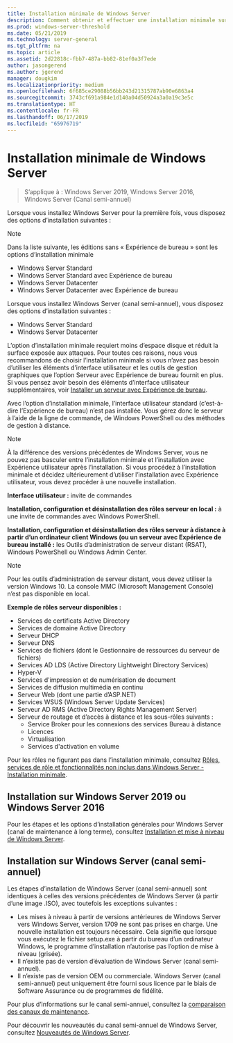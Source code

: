 ```yaml
---
title: Installation minimale de Windows Server
description: Comment obtenir et effectuer une installation minimale sur Windows Server 2019, Windows Server 2016 ou Windows Server (canal semi-annuel).
ms.prod: windows-server-threshold
ms.date: 05/21/2019
ms.technology: server-general
ms.tgt_pltfrm: na
ms.topic: article
ms.assetid: 2d22818c-fbb7-487a-bb82-81ef0a3f7ede
author: jasongerend
ms.author: jgerend
manager: dougkim
ms.localizationpriority: medium
ms.openlocfilehash: 6f685ce29088b56bb243d21315787ab90e6863a4
ms.sourcegitcommit: 3743cf691a984e1d140a04d50924a3a0a19c3e5c
ms.translationtype: HT
ms.contentlocale: fr-FR
ms.lasthandoff: 06/17/2019
ms.locfileid: "65976719"
---
```

# <a name="install-server-core"></a>Installation minimale de Windows Server

> S’applique à : Windows Server 2019, Windows Server 2016, Windows Server (Canal semi-annuel)
  
Lorsque vous installez Windows Server pour la première fois, vous disposez des options d’installation suivantes :

>[!NOTE]
> Dans la liste suivante, les éditions sans « Expérience de bureau » sont les options d’installation minimale

-   Windows Server Standard
-   Windows Server Standard avec Expérience de bureau
-   Windows Server Datacenter
-   Windows Server Datacenter avec Expérience de bureau

Lorsque vous installez Windows Server (canal semi-annuel), vous disposez des options d’installation suivantes :

-   Windows Server Standard 
-   Windows Server Datacenter

L’option d’installation minimale requiert moins d’espace disque et réduit la surface exposée aux attaques. Pour toutes ces raisons, nous vous recommandons de choisir l’installation minimale si vous n’avez pas besoin d’utiliser les éléments d’interface utilisateur et les outils de gestion graphiques que l’option Serveur avec Expérience de bureau fournit en plus. Si vous pensez avoir besoin des éléments d’interface utilisateur supplémentaires, voir [Installer un serveur avec Expérience de bureau](Getting-Started-with-Server-with-Desktop-Experience.md). 

Avec l’option d’installation minimale, l’interface utilisateur standard (c’est-à-dire l’Expérience de bureau) n’est pas installée. Vous gérez donc le serveur à l’aide de la ligne de commande, de Windows PowerShell ou des méthodes de gestion à distance.

>[!NOTE]
>
>À la différence des versions précédentes de Windows Server, vous ne pouvez pas basculer entre l’installation minimale et l’installation avec Expérience utilisateur après l’installation. Si vous procédez à l’installation minimale et décidez ultérieurement d’utiliser l’installation avec Expérience utilisateur, vous devez procéder à une nouvelle installation.

**Interface utilisateur :** invite de commandes

**Installation, configuration et désinstallation des rôles serveur en local :** à une invite de commandes avec Windows PowerShell.

**Installation, configuration et désinstallation des rôles serveur à distance à partir d’un ordinateur client Windows (ou un serveur avec Expérience de bureau installé :** les Outils d’administration de serveur distant (RSAT), Windows PowerShell ou Windows Admin Center.

>[!NOTE]
>
>Pour les outils d’administration de serveur distant, vous devez utiliser la version Windows 10.
>La console MMC (Microsoft Management Console) n’est pas disponible en local.

**Exemple de rôles serveur disponibles :**

- Services de certificats Active Directory
- Services de domaine Active Directory
- Serveur DHCP
- Serveur DNS
- Services de fichiers (dont le Gestionnaire de ressources du serveur de fichiers)
- Services AD LDS (Active Directory Lightweight Directory Services)
- Hyper-V
- Services d'impression et de numérisation de document
- Services de diffusion multimédia en continu
- Serveur Web (dont une partie d’ASP.NET)
- Services WSUS (Windows Server Update Services)
- Serveur AD RMS (Active Directory Rights Management Server)
- Serveur de routage et d’accès à distance et les sous-rôles suivants :
   - Service Broker pour les connexions des services Bureau à distance
   - Licences
   - Virtualisation
   - Services d'activation en volume

Pour les rôles ne figurant pas dans l’installation minimale, consultez [Rôles, services de rôle et fonctionnalités non inclus dans Windows Server - Installation minimale](../administration/server-core/server-core-removed-roles.md).

## <a name="installing-on-windows-server-2019-or-windows-server-2016"></a>Installation sur Windows Server 2019 ou Windows Server 2016

Pour les étapes et les options d’installation générales pour Windows Server (canal de maintenance à long terme), consultez [Installation et mise à niveau de Windows Server](installation-and-upgrade.md).

## <a name="installing-on-windows-server-semi-annual-channel"></a>Installation sur Windows Server (canal semi-annuel)

Les étapes d’installation de Windows Server (canal semi-annuel) sont identiques à celles des versions précédentes de Windows Server (à partir d’une image .ISO), avec toutefois les exceptions suivantes :

- Les mises à niveau à partir de versions antérieures de Windows Server vers Windows Server, version 1709 ne sont pas prises en charge. Une nouvelle installation est toujours nécessaire.
   Cela signifie que lorsque vous exécutez le fichier setup.exe à partir du bureau d’un ordinateur Windows, le programme d’installation n’autorise pas l’option de mise à niveau (grisée).
- Il n’existe pas de version d’évaluation de Windows Server (canal semi-annuel).
- Il n’existe pas de version OEM ou commerciale. Windows Server (canal semi-annuel) peut uniquement être fourni sous licence par le biais de Software Assurance ou de programmes de fidélité.

Pour plus d’informations sur le canal semi-annuel, consultez la [comparaison des canaux de maintenance](../get-started-19/servicing-channels-19.md).

Pour découvrir les nouveautés du canal semi-annuel de Windows Server, consultez [Nouveautés de Windows Server](whats-new-in-windows-server.md).
